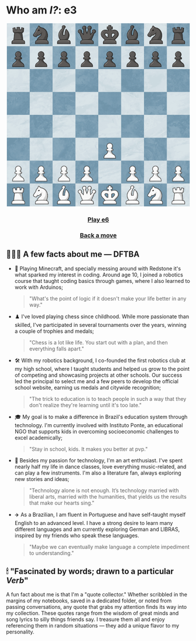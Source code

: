 # Who am *I?*: e3
<div align="center">
<img src="https://raw.githubusercontent.com/slaywithoutd/slaywithoutd/main/e3board.png" alt="Chess Board e3" width="500"/>

  <h3><a href="e6.md">Play e6</a></h3>
  <h3><a href="README.md">Back a move</a></h3>
</div>


## 👩🏻‍💻 A few facts about me — DFTBA
- 🌌 Playing Minecraft, and specially messing around with Redstone it's what sparked my interest in coding. Around age 10, I joined a robotics course that taught coding basics through games, where I also learned to work with Arduinos;
  > "What's the point of logic if it doesn't make your life better in any way."
  
- ♟️ I've loved playing chess since childhood. While more passionate than skilled, I've participated in several tournaments over the years, winning a couple of trophies and medals;
  > "Chess is a lot like life. You start out with a plan, and then everything falls apart."

- 🛠 With my robotics background, I co-founded the first robotics club at my high school, where I taught students and helped us grow to the point of competing and showcasing projects at other schools. Our success led the principal to select me and a few peers to develop the official school website, earning us medals and citywide recognition;
  > "The trick to education is to teach people in such a way that they don't realize they're learning until it's too late."

- 🎓 My goal is to make a difference in Brazil's education system through technology. I'm currently involved with Instituto Ponte, an educational NGO that supports kids in overcoming socioeconomic challenges to excel academically;
  > "Stay in school, kids. It makes you better at pvp."

- 🎼 Besides my passion for technology, I'm an art enthusiast. I've spent nearly half my life in dance classes, love everything music-related, and can play a few instruments. I'm also a literature fan, always exploring new stories and ideas;
  > "Technology alone is not enough. It’s technology married with liberal arts, married with the humanities, that yields us the results that make our hearts sing."

- ✈️ As a Brazilian, I am fluent in Portuguese and have self-taught myself English to an advanced level. I have a strong desire to learn many different languages and am currently exploring German and LIBRAS, inspired by my friends who speak these languages.
  > "Maybe we can eventually make language a complete impediment to understanding."






## 🕯 "Fascinated by words; drawn to a particular *Verb*"

A fun fact about me is that I'm a "quote collector." Whether scribbled in the margins of my notebooks, saved in a dedicated folder, or noted from passing conversations, any quote that grabs my attention finds its way into my collection. These quotes range from the wisdom of great minds and song lyrics to silly things friends say. I treasure them all and enjoy referencing them in random situations — they add a unique flavor to my personality.


